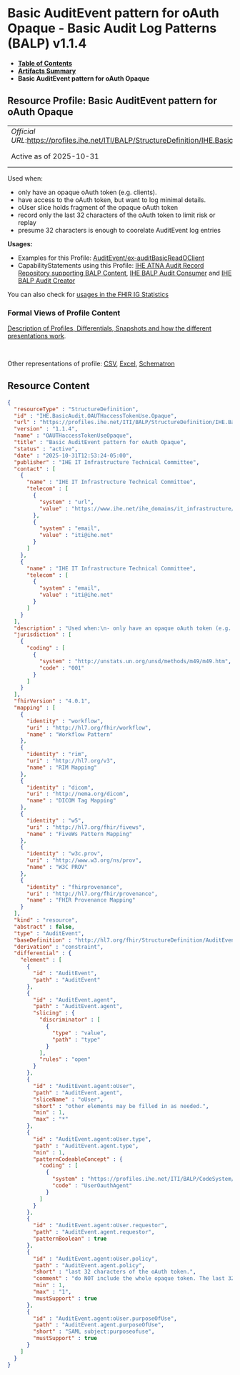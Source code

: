 # Basic AuditEvent pattern for oAuth Opaque - Basic Audit Log Patterns (BALP) v1.1.4

* [**Table of Contents**](toc.md)
* [**Artifacts Summary**](artifacts.md)
* **Basic AuditEvent pattern for oAuth Opaque**

## Resource Profile: Basic AuditEvent pattern for oAuth Opaque 

| | |
| :--- | :--- |
| *Official URL*:https://profiles.ihe.net/ITI/BALP/StructureDefinition/IHE.BasicAudit.OAUTHaccessTokenUse.Opaque | *Version*:1.1.4 |
| Active as of 2025-10-31 | *Computable Name*:OAUTHaccessTokenUseOpaque |

 
Used when: 
* only have an opaque oAuth token (e.g. clients).
* have access to the oAuth token, but want to log minimal details.
* oUser slice holds fragment of the opaque oAuth token 
* record only the last 32 characters of the oAuth token to limit risk or replay
* presume 32 characters is enough to coorelate AuditEvent log entries
 
 

**Usages:**

* Examples for this Profile: [AuditEvent/ex-auditBasicReadOClient](AuditEvent-ex-auditBasicReadOClient.md)
* CapabilityStatements using this Profile: [IHE ATNA Audit Record Repository supporting BALP Content](CapabilityStatement-IHE.BALP.ATNA.AuditRecordRepository.md), [IHE BALP Audit Consumer](CapabilityStatement-IHE.BALP.AuditConsumer.md) and [IHE BALP Audit Creator](CapabilityStatement-IHE.BALP.AuditCreator.md)

You can also check for [usages in the FHIR IG Statistics](https://packages2.fhir.org/xig/ihe.iti.balp|current/StructureDefinition/IHE.BasicAudit.OAUTHaccessTokenUse.Opaque)

### Formal Views of Profile Content

 [Description of Profiles, Differentials, Snapshots and how the different presentations work](http://build.fhir.org/ig/FHIR/ig-guidance/readingIgs.html#structure-definitions). 

 

Other representations of profile: [CSV](StructureDefinition-IHE.BasicAudit.OAUTHaccessTokenUse.Opaque.csv), [Excel](StructureDefinition-IHE.BasicAudit.OAUTHaccessTokenUse.Opaque.xlsx), [Schematron](StructureDefinition-IHE.BasicAudit.OAUTHaccessTokenUse.Opaque.sch) 



## Resource Content

```json
{
  "resourceType" : "StructureDefinition",
  "id" : "IHE.BasicAudit.OAUTHaccessTokenUse.Opaque",
  "url" : "https://profiles.ihe.net/ITI/BALP/StructureDefinition/IHE.BasicAudit.OAUTHaccessTokenUse.Opaque",
  "version" : "1.1.4",
  "name" : "OAUTHaccessTokenUseOpaque",
  "title" : "Basic AuditEvent pattern for oAuth Opaque",
  "status" : "active",
  "date" : "2025-10-31T12:53:24-05:00",
  "publisher" : "IHE IT Infrastructure Technical Committee",
  "contact" : [
    {
      "name" : "IHE IT Infrastructure Technical Committee",
      "telecom" : [
        {
          "system" : "url",
          "value" : "https://www.ihe.net/ihe_domains/it_infrastructure/"
        },
        {
          "system" : "email",
          "value" : "iti@ihe.net"
        }
      ]
    },
    {
      "name" : "IHE IT Infrastructure Technical Committee",
      "telecom" : [
        {
          "system" : "email",
          "value" : "iti@ihe.net"
        }
      ]
    }
  ],
  "description" : "Used when:\n- only have an opaque oAuth token (e.g. clients).\n- have access to the oAuth token, but want to log minimal details.\n\n- oUser slice holds fragment of the opaque oAuth token\n  - record only the last 32 characters of the oAuth token to limit risk or replay\n  - presume 32 characters is enough to coorelate AuditEvent log entries",
  "jurisdiction" : [
    {
      "coding" : [
        {
          "system" : "http://unstats.un.org/unsd/methods/m49/m49.htm",
          "code" : "001"
        }
      ]
    }
  ],
  "fhirVersion" : "4.0.1",
  "mapping" : [
    {
      "identity" : "workflow",
      "uri" : "http://hl7.org/fhir/workflow",
      "name" : "Workflow Pattern"
    },
    {
      "identity" : "rim",
      "uri" : "http://hl7.org/v3",
      "name" : "RIM Mapping"
    },
    {
      "identity" : "dicom",
      "uri" : "http://nema.org/dicom",
      "name" : "DICOM Tag Mapping"
    },
    {
      "identity" : "w5",
      "uri" : "http://hl7.org/fhir/fivews",
      "name" : "FiveWs Pattern Mapping"
    },
    {
      "identity" : "w3c.prov",
      "uri" : "http://www.w3.org/ns/prov",
      "name" : "W3C PROV"
    },
    {
      "identity" : "fhirprovenance",
      "uri" : "http://hl7.org/fhir/provenance",
      "name" : "FHIR Provenance Mapping"
    }
  ],
  "kind" : "resource",
  "abstract" : false,
  "type" : "AuditEvent",
  "baseDefinition" : "http://hl7.org/fhir/StructureDefinition/AuditEvent",
  "derivation" : "constraint",
  "differential" : {
    "element" : [
      {
        "id" : "AuditEvent",
        "path" : "AuditEvent"
      },
      {
        "id" : "AuditEvent.agent",
        "path" : "AuditEvent.agent",
        "slicing" : {
          "discriminator" : [
            {
              "type" : "value",
              "path" : "type"
            }
          ],
          "rules" : "open"
        }
      },
      {
        "id" : "AuditEvent.agent:oUser",
        "path" : "AuditEvent.agent",
        "sliceName" : "oUser",
        "short" : "other elements may be filled in as needed.",
        "min" : 1,
        "max" : "*"
      },
      {
        "id" : "AuditEvent.agent:oUser.type",
        "path" : "AuditEvent.agent.type",
        "min" : 1,
        "patternCodeableConcept" : {
          "coding" : [
            {
              "system" : "https://profiles.ihe.net/ITI/BALP/CodeSystem/UserAgentTypes",
              "code" : "UserOauthAgent"
            }
          ]
        }
      },
      {
        "id" : "AuditEvent.agent:oUser.requestor",
        "path" : "AuditEvent.agent.requestor",
        "patternBoolean" : true
      },
      {
        "id" : "AuditEvent.agent:oUser.policy",
        "path" : "AuditEvent.agent.policy",
        "short" : "last 32 characters of the oAuth token.",
        "comment" : "do NOT include the whole opaque token. The last 32 characters should be enough and would be the most entropy.",
        "min" : 1,
        "max" : "1",
        "mustSupport" : true
      },
      {
        "id" : "AuditEvent.agent:oUser.purposeOfUse",
        "path" : "AuditEvent.agent.purposeOfUse",
        "short" : "SAML subject:purposeofuse",
        "mustSupport" : true
      }
    ]
  }
}

```
